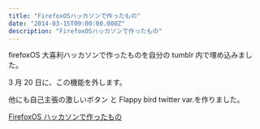 ```yaml
---
title: "FirefoxOSハッカソンで作ったもの"
date: "2014-03-15T09:00:00.000Z"
description: "FirefoxOSハッカソンで作ったもの"
---
```


firefoxOS 大喜利ハッカソンで作ったものを自分の tumblr 内で埋め込みました。

3 月 20 日に、この機能を外します。

他にも自己主張の激しいボタン と Flappy bird twitter var.を作りました。

[FirefoxOS ハッカソンで作ったもの](http://gggooottto.tumblr.com/)
